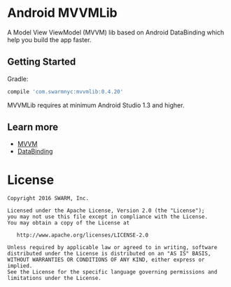 Android MVVMLib
========

A Model View ViewModel (MVVM) lib based on Android DataBinding which help you build the app faster.


Getting Started
---

Gradle:
```groovy
compile 'com.swarmnyc:mvvmlib:0.4.20'
```

MVVMLib requires at minimum Android Studio 1.3 and higher.

Learn more
---
* [MVVM](https://msdn.microsoft.com/en-us/library/hh848246.aspx)
* [DataBinding](https://developer.android.com/topic/libraries/data-binding/index.html)



License
=======

    Copyright 2016 SWARM, Inc.

    Licensed under the Apache License, Version 2.0 (the "License");
    you may not use this file except in compliance with the License.
    You may obtain a copy of the License at

       http://www.apache.org/licenses/LICENSE-2.0

    Unless required by applicable law or agreed to in writing, software
    distributed under the License is distributed on an "AS IS" BASIS,
    WITHOUT WARRANTIES OR CONDITIONS OF ANY KIND, either express or implied.
    See the License for the specific language governing permissions and
    limitations under the License.